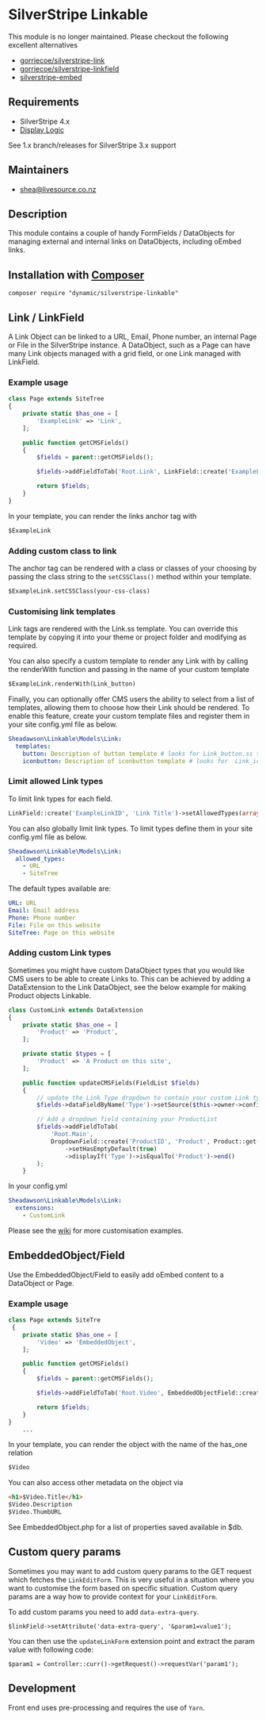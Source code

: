 # SilverStripe Linkable

This module is no longer maintained. Please checkout the following excellent alternatives

* [gorriecoe/silverstripe-link](https://github.com/gorriecoe/silverstripe-link)
* [gorriecoe/silverstripe-linkfield](https://github.com/gorriecoe/silverstripe-linkfield)
* [silverstripe-embed](https://github.com/gorriecoe/silverstripe-embed)

## Requirements

* SilverStripe 4.x
* [Display Logic](https://github.com/unclecheese/silverstripe-display-logic)

See 1.x branch/releases for SilverStripe 3.x support

## Maintainers

* shea@livesource.co.nz

## Description

This module contains a couple of handy FormFields / DataObjects for managing external and internal links on DataObjects, including oEmbed links.

## Installation with [Composer](https://getcomposer.org/)

```
composer require "dynamic/silverstripe-linkable"
```

## Link / LinkField

A Link Object can be linked to a URL, Email, Phone number, an internal Page or File in the SilverStripe instance. A DataObject, such as a Page can have many Link objects managed with a grid field, or one Link managed with LinkField.

### Example usage

```php
class Page extends SiteTree
{
	private static $has_one = [
		'ExampleLink' => 'Link',
	];

	public function getCMSFields()
	{
		$fields = parent::getCMSFields();

		$fields->addFieldToTab('Root.Link', LinkField::create('ExampleLinkID', 'Link to page or file'));

		return $fields;
	}
}
```

In your template, you can render the links anchor tag with

```html
$ExampleLink
```

### Adding custom class to link

The anchor tag can be rendered with a class or classes of your choosing by passing the class string to the `setCSSClass()` method within your template.

```html
$ExampleLink.setCSSClass(your-css-class)
```

### Customising link templates

Link tags are rendered with the Link.ss template. You can override this template by copying it into your theme or project folder and modifying as required.

You can also specify a custom template to render any Link with by calling the renderWith function and passing in the name of your custom template

```html
$ExampleLink.renderWith(Link_button)
```

Finally, you can optionally offer CMS users the ability to select from a list of templates, allowing them to choose how their Link should be rendered. To enable this feature, create your custom template files and register them in your site config.yml file as below.

```YAML
Sheadawson\Linkable\Models\Link:
  templates:
    button: Description of button template # looks for Link_button.ss template
    iconbutton: Description of iconbutton template # looks for  Link_iconbutton.ss template
```


### Limit allowed Link types

To limit link types for each field.

```php
LinkField::create('ExampleLinkID', 'Link Title')->setAllowedTypes(array('URL','Phone'))
```

You can also globally limit link types.  To limit types define them in your site config.yml file as below.

```YAML
Sheadawson\Linkable\Models\Link:
  allowed_types:
    - URL
    - SiteTree
```


The default types available are:

```YAML
URL: URL
Email: Email address
Phone: Phone number
File: File on this website
SiteTree: Page on this website
```

### Adding custom Link types

Sometimes you might have custom DataObject types that you would like CMS users to be able to create Links to. This can be achieved by adding a DataExtension to the Link DataObject, see the below example for making Product objects Linkable.

```php
class CustomLink extends DataExtension
{
    private static $has_one = [
        'Product' => 'Product',
    ];

    private static $types = [
        'Product' => 'A Product on this site',
    ];

    public function updateCMSFields(FieldList $fields)
    {
		// update the Link Type dropdown to contain your custom Link types
        $fields->dataFieldByName('Type')->setSource($this->owner->config()->types);

		// Add a dropdown field containing your ProductList
		$fields->addFieldToTab(
            'Root.Main',
            DropdownField::create('ProductID', 'Product', Product::get()->map('ID', 'Title')->toArray())
                ->setHasEmptyDefault(true)
                ->displayIf('Type')->isEqualTo('Product')->end()
        );
	}
```

In your config.yml

```YAML
Sheadawson\Linkable\Models\Link:
  extensions:
    - CustomLink
```

Please see the [wiki](https://github.com/dynamic/silverstripe-linkable/wiki) for more customisation examples.

## EmbeddedObject/Field

Use the EmbeddedObject/Field to easily add oEmbed content to a DataObject or Page.

### Example usage

```php
class Page extends SiteTre
 {
	private static $has_one = [
		'Video' => 'EmbeddedObject',
	];

	public function getCMSFields()
	{
		$fields = parent::getCMSFields();

		$fields->addFieldToTab('Root.Video', EmbeddedObjectField::create('Video', 'Video from oEmbed URL', $this->Video()));

		return $fields;
	}
}
	...
```

In your template, you can render the object with the name of the has_one relation

```html
$Video
```

You can also access other metadata on the object via

```html
<h1>$Video.Title</h1>
$Video.Description
$Video.ThumbURL
```

See EmbeddedObject.php for a list of properties saved available in $db.

## Custom query params

Sometimes you may want to add custom query params to the GET request which fetches the `LinkEditForm`.
This is very useful in a situation where you want to customise the form based on specific situation.
Custom query params are a way how to provide context for your `LinkEditForm`.

To add custom params you need to add `data-extra-query`.

```
$linkField->setAttribute('data-extra-query', '&param1=value1');
```

You can then use the `updateLinkForm` extension point and extract the param value with following code:

```
$param1 = Controller::curr()->getRequest()->requestVar('param1');
```

## Development

Front end uses pre-processing and requires the use of `Yarn`.
